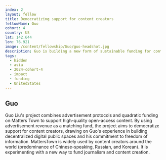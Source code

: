 ```yaml
---
index: 2
layout: fellow
title: Democratizing support for content creators
fellowName: Guo
cohort: 4
country: US
lat: 142.644
lon: 76.921
image: /content/fellowship/Guo/guo-headshot.jpg
description: Guo is building a new form of sustainable funding for content creators, using a Harberger tax (plural ownership) mechanism.
tags:
  - hidden
  - asia
  - 2024-cohort-4
  - impact
  - funding
  - UnitedStates
---
```


## Guo

Guo Liu's project combines advertisement protocols and quadratic funding on Matters Town to support high-quality open-access content. By using advertisement revenue as a matching fund, the project aims to democratize support for content creators, drawing on Guo's experience in building decentralized digital public spaces and his commitment to freedom of information. MattersTown is widely used by content creators around the world (predominance of Chinese-speaking, Russian, and Korean). It is experimenting with a new way to fund journalism and content creation.
